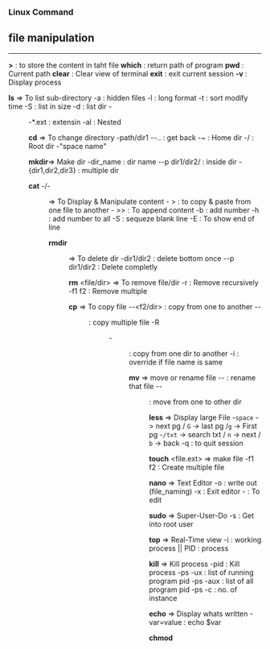 ### Linux Command
## file manipulation


---

<content> __>__ <file> : to store the content in taht file
__which__ <program> : return path of program
__pwd__ : Current path
__clear__ : Clear view of terminal
__exit__ : exit current session
__-v__ : Display process

__ls__ => To list sub-directory
	-a : hidden files
	-l : long format
	-t : sort modify time
	-S : list in size
	-d : list dir
	-<dir>
	-*.ext : extensin
	-al : Nested

__cd__ => To change directory
	-path/dir1
	--.. : get back
	-~ : Home dir
	-/ : Root dir
	-"space name"

__mkdir__=> Make dir
	-dir_name : dir name
	--p dir1/dir2/ : inside dir
	-{dir1,dir2,dir3} : multiple dir

__cat__ <opt> -/- <dir> => To Display & Manipulate content
	-<file> > <file> : to copy & paste from one file to another
	-<file> >> <file> : To append content 
	-b : add number
	-h : add number to all
	-S : sequeze blank line
	-E : To show end of line

__rmdir__ <dir> => To delete dir
	-dir1/dir2 : delete bottom once
	--p dir1/dir2 : Delete completly

__rm__ <file/dir> => To remove file/dir
	-r : Remove recursively
	-f1 f2 : Remove multiple

__cp__ => To copy file
	-<f1>-<f2/dir> : copy from one to another
	-<f1-f2>-<dir> : copy multiple file
	-R <dir>-<dir> : copy from one dir to another
	-i : override if file name is same

__mv__ => move or rename file
	-<f1>-<f2> : rename that file
	-<f1>-<dir> : move from one to other dir

__less__ <file> => Display large File
	-`space` -> next pg / `G` -> last pg /`g` -> First pg
	-`/txt` -> search txt / `n` -> next / `b` -> back
	-q : to quit session

__touch__ <file.ext> => make file
	-f1 f2 : Create multiple file

__nano__ <file> => Text Editor
	 	-o : write out (file_naming)
	 	-x : Exit editor
	 	-<f> : To edit 

__sudo__ => Super-User-Do
	-s : Get into root user

__top__ => Real-Time view
	-i : working process || PID : process

__kill__ => Kill process
	-pid <program> : Kill process
	-ps -ux : list of running program pid
	-ps -aux : list of all program pid
	-ps -c <progarm> : no. of instance

__echo__<string> => Display whats written
	-var=value : echo $var

__chmod__









